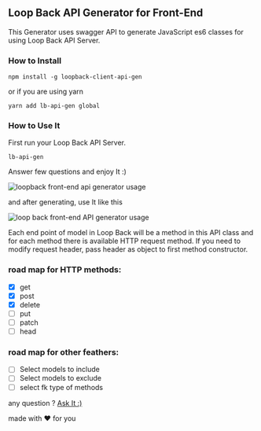 ## Loop Back API Generator for Front-End
This Generator uses swagger API to generate JavaScript es6 classes for using Loop Back API Server.
### How to Install

    npm install -g loopback-client-api-gen
    
or if you are using yarn

    yarn add lb-api-gen global
### How to Use It
First run your Loop Back API Server.

    lb-api-gen
Answer few questions and enjoy It :)

![loopback front-end api generator usage](https://i.postimg.cc/rwq6qLyh/lb-api-gen-sample.jpg)

and after generating, use It like this

![loop back front-end API generator usage](https://i.postimg.cc/5tLQMvPd/lb-api-gen-sample-2.jpg)

Each end point of model in Loop Back will be a method in this API class and for each method there is available HTTP request method.
If you need to modify request header, pass header as object to first method constructor.

### road map for HTTP methods:
 - [x] get
 - [x] post
 - [x] delete
 - [ ] put
 - [ ] patch
 - [ ] head

### road map for other feathers:

 - [ ] Select models to include
 - [ ] Select models to exclude
 - [ ] select fk type of methods

any question ?
[Ask It :)](http://mrfarhad.ir/#!/contact)

made with :heart: for you

